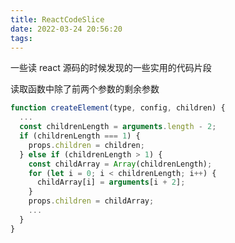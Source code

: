 ```yaml
---
title: ReactCodeSlice
date: 2022-03-24 20:56:20
tags:
---
```


一些读 react 源码的时候发现的一些实用的代码片段

<!-- more -->


读取函数中除了前两个参数的剩余参数

```javascript
function createElement(type, config, children) {
  ...
  const childrenLength = arguments.length - 2;
  if (childrenLength === 1) {
    props.children = children;
  } else if (childrenLength > 1) {
    const childArray = Array(childrenLength);
    for (let i = 0; i < childrenLength; i++) {
      childArray[i] = arguments[i + 2];
    }
    props.children = childArray;
    ...
  }
}
```
